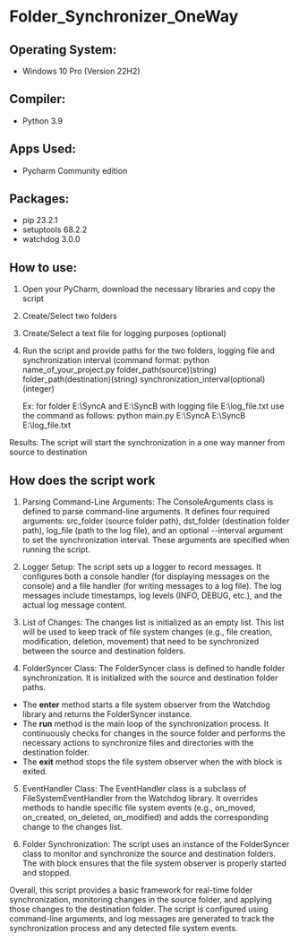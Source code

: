 # Folder_Synchronizer_OneWay

## Operating System:

- Windows 10 Pro (Version 22H2)

## Compiler:

- Python 3.9

## Apps Used:

- Pycharm Community edition

## Packages:

- pip 23.2.1
- setuptools 68.2.2
- watchdog 3.0.0

## How to use:

1. Open your PyCharm, download the necessary libraries and copy the script 

2. Create/Select two folders

3. Create/Select a text file for logging purposes (optional)

4. Run the script and provide paths for the two folders, logging file and synchronization interval (command format: python name_of_your_project.py folder_path(source)(string) folder_path(destination)(string) synchronization_interval(optional)(integer)
   
	Ex: for folder E:\SyncA and E:\SyncB with logging file E:\log_file.txt use the command as follows: python main.py E:\SyncA E:\SyncB E:\log_file.txt 

Results: The script will start the synchronization in a one way manner from source to destination

## How does the script work

1. Parsing Command-Line Arguments: The ConsoleArguments class is defined to parse command-line arguments. It defines four required arguments: src_folder (source folder path), dst_folder (destination folder path), log_file (path to the log file), and an optional --interval argument to set the synchronization interval. These arguments are specified when running the script.

2. Logger Setup: The script sets up a logger to record messages. It configures both a console handler (for displaying messages on the console) and a file handler (for writing messages to a log file). The log messages include timestamps, log levels (INFO, DEBUG, etc.), and the actual log message content.

3. List of Changes: The changes list is initialized as an empty list. This list will be used to keep track of file system changes (e.g., file creation, modification, deletion, movement) that need to be synchronized between the source and destination folders.

4. FolderSyncer Class: The FolderSyncer class is defined to handle folder synchronization. It is initialized with the source and destination folder paths.

- The __enter__ method starts a file system observer from the Watchdog library and returns the FolderSyncer instance.
- The __run__ method is the main loop of the synchronization process. It continuously checks for changes in the source folder and performs the necessary actions to synchronize files and directories with the destination folder.
- The __exit__ method stops the file system observer when the with block is exited.

5. EventHandler Class: The EventHandler class is a subclass of FileSystemEventHandler from the Watchdog library. It overrides methods to handle specific file system events (e.g., on_moved, on_created, on_deleted, on_modified) and adds the corresponding change to the changes list.

6. Folder Synchronization: The script uses an instance of the FolderSyncer class to monitor and synchronize the source and destination folders. The with block ensures that the file system observer is properly started and stopped.

Overall, this script provides a basic framework for real-time folder synchronization, monitoring changes in the source folder, and applying those changes to the destination folder. The script is configured using command-line arguments, and log messages are generated to track the synchronization process and any detected file system events.
	

		

